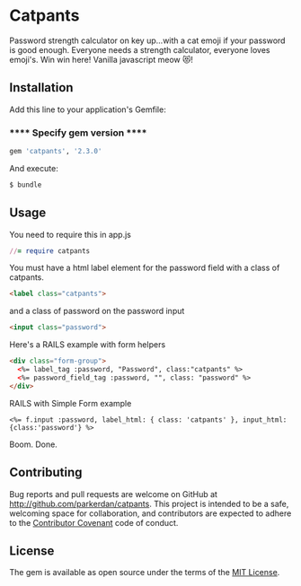 # Catpants

Password strength calculator on key up...with a cat emoji if your password is good enough.
Everyone needs a strength calculator, everyone loves emoji's.  Win win here!  Vanilla javascript meow 😻!

## Installation

Add this line to your application's Gemfile:

### **** Specify gem version  ****

```ruby
gem 'catpants', '2.3.0'
```

And execute:
```ruby
$ bundle
```

## Usage

You need to require this in app.js
```ruby
//= require catpants
```

You must have a html label element for the password field with a class of catpants.
```html
<label class="catpants">
```
and a class of password on the password input
```html
<input class="password">
```
Here's a RAILS example with form helpers
```html
<div class="form-group">
  <%= label_tag :password, "Password", class:"catpants" %>
  <%= password_field_tag :password, "", class: "password" %>
</div>
```
RAILS with Simple Form example
```erb
<%= f.input :password, label_html: { class: 'catpants' }, input_html: {class:'password'} %>
```



Boom. Done.



## Contributing

Bug reports and pull requests are welcome on GitHub at http://github.com/parkerdan/catpants. This project is intended to be a safe, welcoming space for collaboration, and contributors are expected to adhere to the [Contributor Covenant](contributor-covenant.org) code of conduct.


## License

The gem is available as open source under the terms of the [MIT License](http://opensource.org/licenses/MIT).
